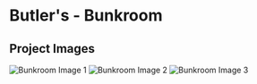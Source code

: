 # Butler's - Bunkroom

## Project Images

![Bunkroom Image 1](https://storage.googleapis.com/msgsndr/zTjqcEq3Ndj90wvhfc47/media/6768973efb63bc73986c7afb.jpeg)
![Bunkroom Image 2](https://storage.googleapis.com/msgsndr/zTjqcEq3Ndj90wvhfc47/media/6768973e469351421a54af42.jpeg)
![Bunkroom Image 3](https://storage.googleapis.com/msgsndr/zTjqcEq3Ndj90wvhfc47/media/6768973e0bcca0a88e7fa3ac.jpeg)
